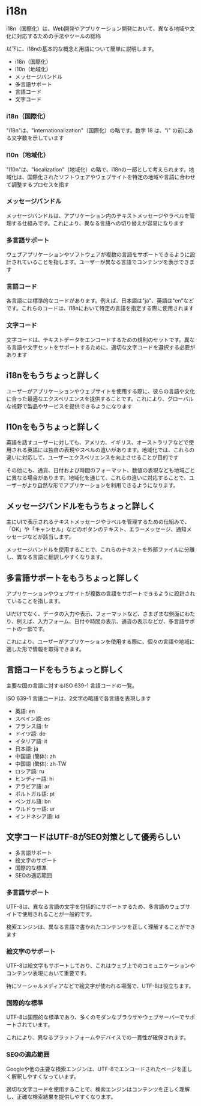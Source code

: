 # i18n

i18n（国際化）は、Web開発やアプリケーション開発において、異なる地域や文化に対応するための手法やツールの総称

以下に、i18nの基本的な概念と用語について簡単に説明します。

- i18n（国際化）
- l10n（地域化）
- メッセージバンドル
- 多言語サポート
- 言語コード
- 文字コード

### i18n（国際化）

"i18n"は、"internationalization"（国際化）の略です。数字 18 は、"i" の前にある文字数を示しています

### l10n（地域化）

"l10n"は、"localization"（地域化）の略で、i18nの一部として考えられます。地域化は、国際化されたソフトウェアやウェブサイトを特定の地域や言語に合わせて調整するプロセスを指す

### メッセージバンドル

メッセージバンドルは、アプリケーション内のテキストメッセージやラベルを管理する仕組みです。これにより、異なる言語への切り替えが容易になります

### 多言語サポート

ウェブアプリケーションやソフトウェアが複数の言語をサポートできるように設計されていることを指します。ユーザーが異なる言語でコンテンツを表示できます

### 言語コード

各言語には標準的なコードがあります。例えば、日本語は"ja"、英語は"en"などです。これらのコードは、i18nにおいて特定の言語を指定する際に使用されます

### 文字コード

文字コードは、テキストデータをエンコードするための規則のセットです。異なる言語や文字セットをサポートするために、適切な文字コードを選択する必要があります

## i18nをもうちょっと詳しく

ユーザーがアプリケーションやウェブサイトを使用する際に、彼らの言語や文化に合った最適なエクスペリエンスを提供することです。これにより、グローバルな視野で製品やサービスを提供できるようになります

## l10nをもうちょっと詳しく

英語を話すユーザーに対しても、アメリカ、イギリス、オーストラリアなどで使用される英語には独自の表現やスペルの違いがあります。地域化では、これらの違いに対応して、ユーザーエクスペリエンスを向上させることが目的です

その他にも、通貨、日付および時間のフォーマット、数値の表現なども地域ごとに異なる場合があります。地域化を通じて、これらの違いに対応することで、ユーザーがより自然な形でアプリケーションを利用できるようになります。

## メッセージバンドルをもうちょっと詳しく

主にUIで表示されるテキストメッセージやラベルを管理するための仕組みで、「OK」や「キャンセル」などのボタンのテキスト、エラーメッセージ、通知メッセージなどが該当します。

メッセージバンドルを使用することで、これらのテキストを外部ファイルに分離し、異なる言語に翻訳しやすくなります。

## 多言語サポートをもうちょっと詳しく

アプリケーションやウェブサイトが複数の言語をサポートできるように設計されていることを指します。

UIだけでなく、データの入力や表示、フォーマットなど、さまざまな側面にわたり、例えば、入力フォーム、日付や時間の表示、通貨の表示などが、多言語サポートの一部です。

これにより、ユーザーがアプリケーションを使用する際に、個々の言語や地域に適した形で情報を取得できます。

## 言語コードをもうちょっと詳しく

主要な国の言語に対するISO 639-1 言語コードの一覧。

ISO 639-1 言語コードは、2文字の略語で各言語を表現します

- 英語: en
- スペイン語: es
- フランス語: fr
- ドイツ語: de
- イタリア語: it
- 日本語: ja
- 中国語 (簡体): zh
- 中国語 (繁体): zh-TW
- ロシア語: ru
- ヒンディー語: hi
- アラビア語: ar
- ポルトガル語: pt
- ベンガル語: bn
- ウルドゥー語: ur
- インドネシア語: id

## 文字コードはUTF-8がSEO対策として優秀らしい

- 多言語サポート
- 絵文字のサポート
- 国際的な標準
- SEOの適応範囲

### 多言語サポート

UTF-8は、異なる言語の文字を包括的にサポートするため、多言語のウェブサイトで使用されることが一般的です。

検索エンジンは、異なる言語で書かれたコンテンツを正しく理解することができます

### 絵文字のサポート

UTF-8は絵文字もサポートしており、これはウェブ上でのコミュニケーションやコンテンツ表現において重要です。

特にソーシャルメディアなどで絵文字が使われる場面で、UTF-8は役立ちます。

### 国際的な標準

UTF-8は国際的な標準であり、多くのモダンなブラウザやウェブサーバーでサポートされています。

これにより、異なるプラットフォームやデバイスでの一貫性が確保されます。

### SEOの適応範囲

Googleや他の主要な検索エンジンは、UTF-8でエンコードされたページを正しく解釈しやすくなっています。

適切な文字コードを使用することで、検索エンジンはコンテンツを正しく理解し、正確な検索結果を提供しやすくなります。
